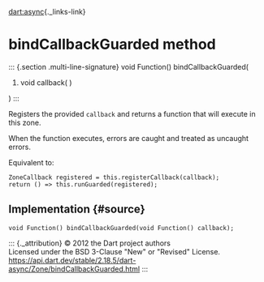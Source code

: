 [dart:async](../../dart-async/dart-async-library){._links-link}

bindCallbackGuarded method
==========================

::: {.section .multi-line-signature}
void Function() bindCallbackGuarded(

1.  void callback( )

)
:::

Registers the provided `callback` and returns a function that will
execute in this zone.

When the function executes, errors are caught and treated as uncaught
errors.

Equivalent to:

``` {.language-dart data-language="dart"}
ZoneCallback registered = this.registerCallback(callback);
return () => this.runGuarded(registered);
```

Implementation {#source}
--------------

``` {.language-dart data-language="dart"}
void Function() bindCallbackGuarded(void Function() callback);
```

::: {._attribution}
© 2012 the Dart project authors\
Licensed under the BSD 3-Clause \"New\" or \"Revised\" License.\
<https://api.dart.dev/stable/2.18.5/dart-async/Zone/bindCallbackGuarded.html>
:::
